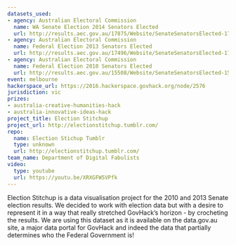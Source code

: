 ```yaml
---
datasets_used:
- agency: Australian Electoral Commission
  name: WA Senate Election 2014 Senators Elected
  url: http://results.aec.gov.au/17875/Website/SenateSenatorsElected-17875-WA.htm
- agency: Australian Electoral Commission
  name: Federal Election 2013 Senators Elected
  url: http://results.aec.gov.au/17496/Website/SenateSenatorsElected-17496-NAT.htm
- agency: Australian Electoral Commission
  name: Federal Election 2010 Senators Elected
  url: http://results.aec.gov.au/15508/Website/SenateSenatorsElected-15508-NAT.htm
event: melbourne
hackerspace_url: https://2016.hackerspace.govhack.org/node/2576
jurisdiction: vic
prizes:
- australia-creative-humanities-hack
- australia-innovative-ideas-hack
project_title: Election Stitchup
project_url: http://electionstitchup.tumblr.com/
repo:
  name: Election Stichup Tumblr
  type: unknown
  url: http://electionstitchup.tumblr.com/
team_name: Department of Digital Fabulists
video:
  type: youtube
  url: https://youtu.be/XRXGFW5VPfk
---
```


Election Stitchup is a data visualisation project for the 2010 and 2013 Senate election results. We decided to work with election data but with a desire to represent it in a way that really stretched GovHack’s horizon - by crocheting the results.
We are using this dataset as it is available on the data.gov.au site, a major data portal for GovHack and indeed the data that partially determines who the Federal Government is!